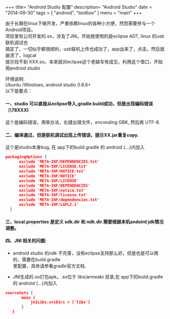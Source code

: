 +++
title= "Android Studio 配置"
description= "Android Studio"
date = "2014-09-30"
tags = [
    "android",
    "toolbox"
]
menu = "main"
+++

由于长期在linux下做开发，严重依赖linux的各种小方便，然而需要参与一个Android项目。    
项目里有公司开发的.so，涉及了JNI。开始我使用的是eclipse ADT, linux 的usb联机调试也    
搞定了，一切似乎都很顺利，usb联机上传也成功了，app出来了，点击，然后就崩溃了，logcat    
提示找不到 XXX.so。本来就对eclipse这个老破车有成见，利用这个借口，开始用android studio  

环境说明:  
Ubuntu /Windows, android studio 0.8.6+   
以下是要点：

#### 一、studio 可以直接从eclipse导入,gradle build成功，但是出现编码错误（\78XXX)   
  这个是编码错误，用笨办法，右键出错文件，enconding GBK, 然后再 UTF-8.   

#### 二、编译通过，但是联机调试出现上传错误，提示XX.jar重复copy.   
  这个是studio本身bug, 在 app下的build.gradle 的 android {...}内加入

  ```json
  packagingOptions {
        exclude 'META-INF/DEPENDENCIES.txt'
        exclude 'META-INF/LICENSE.txt'
        exclude 'META-INF/NOTICE.txt'
        exclude 'META-INF/NOTICE'
        exclude 'META-INF/LICENSE'
        exclude 'META-INF/DEPENDENCIES'
        exclude 'META-INF/notice.txt'
        exclude 'META-INF/license.txt'
        exclude 'META-INF/dependencies.txt'
        exclude 'META-INF/LGPL2.1'
    }
 ```

#### 三、local.properties 是定义 sdk.dir 和 ndk.dir.需要根据本机andoird jdk情况调整。

#### 四、JNI 相关的问题:
- android studio 的ndk 不完善，没有eclipse支持那么好。但是也是可以用的，需要在build.gradle  
里配置，具体请参看gradle官方文档.


- JNI生成的.so打包apk。.so位于 libs/armeabi 目录,在 app下的build.gradle 的 android {...}内加入

 ```json
 sourceSets {
        main {
            jniLibs.srcDirs = ['libs']
        }
    }
 ```

